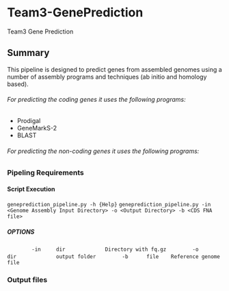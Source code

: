 # Team3-GenePrediction
Team3 Gene Prediction

## Summary 
This pipeline is designed to predict genes from assembled genomes using a number of assembly programs and techniques (ab initio and homology based). 
###### For predicting the coding genes it uses the following programs:
* Prodigal
* GeneMarkS-2
* BLAST

###### For predicting the non-coding genes it uses the following programs:
<fill-in>

### Pipeling Requirements

#### Script Execution

`geneprediction_pipeline.py -h {Help}`
`geneprediction_pipeline.py -in <Genome Assembly Input Directory> -o <Output Directory> -b <CDS FNA file>`


##### OPTIONS
`        -in     dir             Directory with fq.gz`
`        -o      dir             output folder`
`        -b      file    Reference genome file`


### Output files

